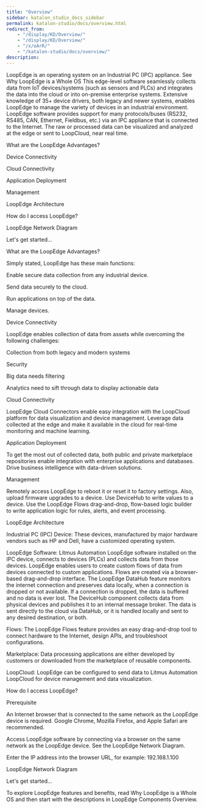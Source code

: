 ```yaml
---
title: "Overview"
sidebar: katalon_studio_docs_sidebar
permalink: katalon-studio/docs/overview.html
redirect_from:
    - "/display/KD/Overview/"
    - "/display/KD/Overview/"
    - "/x/oArR/"
    - "/katalon-studio/docs/overview/"
description:
---
```


LoopEdge is an operating system on an Industrial PC (IPC) appliance. See Why LoopEdge is a Whole OS This edge-level software seamlessly collects data from IoT devices/systems (such as sensors and PLCs) and integrates the data into the cloud or into on-premise enterprise systems. Extensive knowledge of 35+ device drivers, both legacy and newer systems, enables LoopEdge to manage the variety of devices in an industrial environment. LoopEdge software provides support for many protocols/buses (RS232, RS485, CAN, Ethernet, Fieldbus, etc.) via an IPC appliance that is connected to the Internet. The raw or processed data can be visualized and analyzed at the edge or sent to LoopCloud, near real time.

What are the LoopEdge Advantages?

Device Connectivity

Cloud Connectivity

Application Deployment

Management

LoopEdge Architecture

How do I access LoopEdge?

LoopEdge Network Diagram

Let's get started...

What are the LoopEdge Advantages?

Simply stated, LoopEdge has these main functions:

Enable secure data collection from any industrial device.

Send data securely to the cloud.

Run applications on top of the data.

Manage devices.

Device Connectivity

LoopEdge enables collection of data from assets while overcoming the following challenges:

Collection from both legacy and modern systems

Security

Big data needs filtering

Analytics need to sift through data to display actionable data

Cloud Connectivity

LoopEdge Cloud Connectors enable easy integration with the LoopCloud platform for data visualization and device management. Leverage data collected at the edge and make it available in the cloud for real-time monitoring and machine learning.

Application Deployment

To get the most out of collected data, both public and private marketplace repositories enable integration with enterprise applications and databases. Drive business intelligence with data-driven solutions.

Management

Remotely access LoopEdge to reboot it or reset it to factory settings. Also, upload firmware upgrades to a device. Use DeviceHub to write values to a device. Use the LoopEdge Flows drag-and-drop, flow-based logic builder to write application logic for rules, alerts, and event processing.

LoopEdge Architecture

Industrial PC (IPC) Device: These devices, manufactured by major hardware vendors such as HP and Dell, have a customized operating system.&nbsp;

LoopEdge Software: Litmus Automation LoopEdge software installed on the IPC device, connects to devices (PLCs) and collects data from those devices. LoopEdge enables users to create custom flows of data from devices connected to custom applications. Flows are created via a browser-based drag-and-drop interface. The LoopEdge DataHub feature monitors the internet connection and preserves data locally, when a connection is dropped or not available. If a connection is dropped, the data is buffered and no data is ever lost. The DeviceHub component collects data from physical devices and publishes it to an internal message broker. The data is sent directly to the cloud via DataHub, or it is handled locally and sent to any desired destination, or both.

Flows: The LoopEdge Flows feature provides an easy drag-and-drop tool to connect hardware to the Internet, design APIs, and troubleshoot configurations.

Marketplace: Data processing applications are either developed by customers or downloaded from the marketplace of reusable components.

LoopCloud: LoopEdge can be configured to send data to Litmus Automation LoopCloud for device management and data visualization.

How do I access LoopEdge?

Prerequisite

An Internet browser that is connected to the same network as the LoopEdge device is required. Google Chrome, Mozilla Firefox, and Apple Safari are recommended.

Access LoopEdge software by connecting via a browser on the same network as the LoopEdge device. See the LoopEdge Network Diagram.

Enter the IP address into the browser URL, for example: 192.168.1.100

LoopEdge Network Diagram

Let's get started...

To explore LoopEdge features and benefits, read Why LoopEdge is a Whole OS and then start with the descriptions in LoopEdge Components Overview.